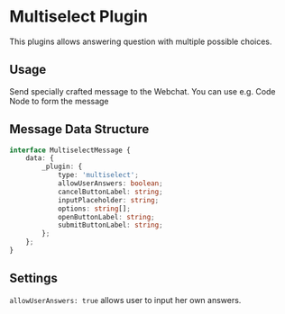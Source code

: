 # Multiselect Plugin
This plugins allows answering question with multiple possible choices.

## Usage
Send specially crafted message to the Webchat. You can use e.g. Code Node to form the message

## Message Data Structure
```typescript
interface MultiselectMessage {
    data: {
        _plugin: {
            type: 'multiselect';
            allowUserAnswers: boolean;
            cancelButtonLabel: string;
            inputPlaceholder: string;
            options: string[];
            openButtonLabel: string;
            submitButtonLabel: string;
        };
    };
}
```

## Settings
`allowUserAnswers: true` allows user to input her own answers.
